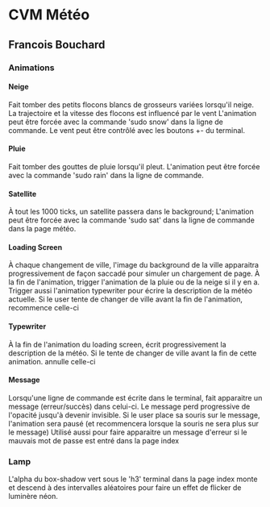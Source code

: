 # CVM Météo

## Francois Bouchard

### Animations

#### Neige
Fait tomber des petits flocons blancs de grosseurs variées lorsqu'il neige.
La trajectoire et la vitesse des flocons est influencé par le vent
L'animation peut être forcée avec la commande 'sudo snow' dans la ligne de commande.
Le vent peut être contrôlé avec les boutons +- du terminal.
#### Pluie
Fait tomber des gouttes de pluie lorsqu'il pleut.
L'animation peut être forcée avec la commande 'sudo rain' dans la ligne de commande.
#### Satellite
À tout les 1000 ticks, un satellite passera dans le background;
L'animation peut être forcée avec la commande 'sudo sat' dans la ligne de commande dans la page météo.
#### Loading Screen
À chaque changement de ville, l'image du background de la ville apparaitra progressivement de façon saccadé pour simuler un chargement de page.
À la fin de l'animation, trigger l'animation de la pluie ou de la neige si il y en a. Trigger aussi l'animation typewriter pour écrire la description de la météo actuelle.
Si le user tente de changer de ville avant la fin de l'animation, recommence celle-ci
#### Typewriter
À la fin de l'animation du loading screen, écrit progressivement la description de la météo.
Si le tente de changer de ville avant la fin de cette animation. annulle celle-ci
#### Message
Lorsqu'une ligne de commande est écrite dans le terminal, fait apparaitre un message (erreur/succès) dans celui-ci. 
Le message perd progressive de l'opacité jusqu'à devenir invisible. Si le user place sa souris sur le message, l'animation sera pausé (et recommencera lorsque la souris ne sera plus sur le message)
Utilisé aussi pour faire apparaitre un message d'erreur si le mauvais mot de passe est entré dans la page index
### Lamp
L'alpha du box-shadow vert sous le 'h3' terminal dans la page index monte et descend à des intervalles aléatoires pour faire un effet de flicker de luminère néon.
